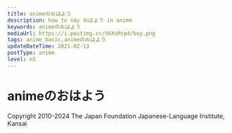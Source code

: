 ```yaml
---
title: animeのおはよう
description: how to say おはよう in anime
keywords: animeのおはよう
mediaUrl: https://i.postimg.cc/V6XsMsp4/boy.png
tags: anime basic,animeのおはよう
updateDateTime: 2021-02-13
postType: anime
level: n5
---
```


# animeのおはよう

<Grid>
    <Item
      name="boy"
      img="https://i.postimg.cc/V6XsMsp4/boy.png"
      title="おはよう。"
      sound="https://anime-manga.jp/assets/audio/character-expressions/lineup/boy_issei_01.mp3"
    />
    <Item
      name="girl"
      img="https://i.postimg.cc/NG7fjM1j/girl.png"
      title="おはよっ！"
      sound="https://anime-manga.jp/assets/audio/character-expressions/lineup/girl_issei_01.mp3"
    />
    <Item
      name="scrapper"
      img="https://i.postimg.cc/FHqhBJQD/scrapper.png"
      title="よおっ、オッス"
      sound="https://anime-manga.jp/assets/audio/character-expressions/lineup/yarou_issei_01.mp3"
    />
    <Item
      name="samurai"
      img="https://i.postimg.cc/hP2DV5ZF/samurai.png"
      title="ご機嫌いかがでござるか。"
      sound="https://anime-manga.jp/assets/audio/character-expressions/lineup/samurai_issei_01.mp3"
    />
    <Item
      name="old man"
      img="https://i.postimg.cc/xTfjJ2Ry/old-man.png"
      title="おおーようきたのう。"
      sound="https://anime-manga.jp/assets/audio/character-expressions/lineup/ojii_issei_01.mp3"
    />
    <Item
      name="butler"
      img="https://i.postimg.cc/sxyjJdRz/butler.png"
      title="お目覚めはいかがですか、ご主人様。"
      sound="https://anime-manga.jp/assets/audio/character-expressions/lineup/shitsuji_issei_01.mp3"
    />
    <Item
      name="lady"
      img="https://i.postimg.cc/sg1Vm4bM/lady.png"
      title="ごきげんよう。"
      sound="https://anime-manga.jp/assets/audio/character-expressions/lineup/ojou_issei_01.mp3"
    />
    <Item
      name="osakan"
      img="https://i.postimg.cc/KjNZqqZM/osakan.png"
      title="まいど。"
      sound="https://anime-manga.jp/assets/audio/character-expressions/lineup/osakan_issei_01.mp3"
    />
</Grid>

Copyright 2010-2024 The Japan Foundation Japanese-Language Institute, Kansai